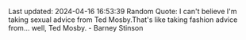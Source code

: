 Last updated: 2024-04-16 16:53:39
Random Quote: I can't believe I'm taking sexual advice from Ted Mosby.That's like taking fashion advice from... well, Ted Mosby. - Barney Stinson